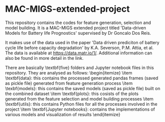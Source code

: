 # MAC-MIGS-extended-project
This repository contains the codes for feature generation, selection and model building. It is a MAC-MIGS extended project titled 'Data-driven Models for Battery life Prognostics' supervised by Dr Goncalo Dos Reis.

It makes use of the data used in the paper 'Data driven prediciton of battery cycle life before capacity degradation' by K.A. Severson, P.M. Attia, et al. The data is available at https://data.matr.io/1/. Additional information can also be found in more detail in the link.

There are basically \textbf{five} folders and Jupyter notebook files in this repository. They are analysed as follows:
\begin{itemize}
     \item \textbf{data}: this contains the processed generated pandas frames (saved as pickle file) generated from feature generation process
     \item \texbf{models}: this contains the saved models (saved as pickle file) built on the combined dataset
     \item \textbf{plots}: this cosists of the plots generated from the feature selection and model building processes
     \item \textbf{utils}: this contains Python files for all the processes involved in the project 
     \item \textbf{Jupyter notebooks}: contains the implementations of various models and visualization of results 
\end{itemize}
